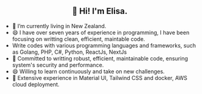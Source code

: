<h2 align="center">👋 Hi! I'm Elisa. </h2>

- 🔭 I’m currently living in New Zealand.
- 😄 I have over seven years of experience in programming, I have been focusing on writting clean, efficient, maintable code.
-  Write codes with various programming languages and frameworks, such as Golang, PHP, C#, Python, ReactJs, NextJs
- 🌱 Committed to writting robust, efficient, maintainable code, ensuring system's security and performance.
- 😄 Willing to learn continuously and take on new challenges.
-  🔭 Extensive experience in Material UI, Tailwind CSS and docker, AWS cloud deployment.

<!--
**elisa-lok/elisa-lok** is a ✨ _special_ ✨ repository because its `README.md` (this file) appears on your GitHub profile.

Here are some ideas to get you started:

- 🔭 I’m currently working on ...
- 🌱 I’m currently learning ...
- 👯 I’m looking to collaborate on ...
- 🤔 I’m looking for help with ...
- 💬 Ask me about ...
- 📫 How to reach me: ...
- 😄 Pronouns: ...
- ⚡ Fun fact: ...
-->
